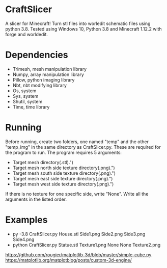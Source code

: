 # CraftSlicer
A slicer for Minecraft! Turn stl files into worledit schematic files using python 3.8.
Tested using Windows 10, Python 3.8 and Minecraft 1.12.2 with forge and worldedit. 

# Dependencies
- Trimesh, mesh manipulation library
- Numpy, array manipulation library
- Pillow, python imaging library
- Nbt, nbt modifying library
- Os, system
- Sys, system
- Shutil, system
- Time, time library

# Running
Before running, create two folders, one named "temp" and the other "temp_img" in the same directory as CraftSlicer.py. These are required for the program to run.
The program requires 5 arguments:
- Target mesh directory(.stl).")
- Target mesh north side texture directory(.png).")
- Target mesh south side texture directory(.png).")
- Target mesh east side texture directory(.png).")
- Target mesh west side texture directory(.png).")

If there is no texture for one specific side, write "None".
Write all the arguments in the listed order.

# Examples
- py -3.8 CraftSlicer.py House.stl Side1.png Side2.png Side3.png Side4.png
- python CraftSlicer.py Statue.stl Texture1.png None None Texture2.png

https://github.com/rougier/matplotlib-3d/blob/master/simple-cube.py
https://matplotlib.org/matplotblog/posts/custom-3d-engine/
